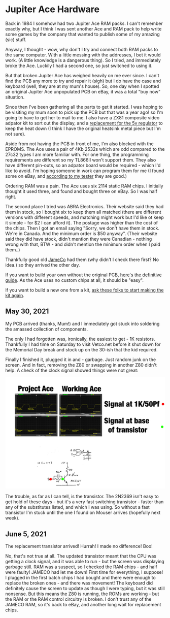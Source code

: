 # Jupiter Ace Hardware

Back in 1984 I somehow had two Jupiter Ace RAM packs. I can't remember exactly why, but I think I was sent another Ace and RAM pack to help write some games by the company that wanted to publish some of my amazing (sic) stuff.

Anyway, I thought - wow, why don't I try and connect both RAM packs to the same computer. With a little messing with the addresses, I bet it would work. (A little knowledge is a dangerous thing). So I tried, and immediately broke the Ace. Luckily I had a second one, so just switched to using it.

But that broken Jupiter Ace has weighed heavily on me ever since. I can't find the PCB any more to try and repair it (sigh) but I do have the case and keyboard (well, they are at my mum's house). So, one day when I spotted an original Jupiter Ace unpopulated PCB on eBay, it was a total "buy now" situation. 

Since then I've been gathering all the parts to get it started. I was hoping to be visiting my mum soon to pick up the PCB but that was a year ago! so I'm going to have to get her to mail to me. I also have a ZX81 composite video adpator kit to sort out the display, and a [replacement for the 5v regulator](https://www.tindie.com/products/ddebeer/5v-1a-switch-mode-voltage-regulator/) to keep the heat down (I think I have the original heatsink metal piece but I'm not sure).

Aside from not having the PCB in front of me, I'm also blocked with the EPROMS. The Ace uses a pair of 4Kb 2532s which are odd compared to the 27c32 types I am more familiar with. For one thing, the programming requirements are different so my TL866II won't support them. They also have different pin-outs, so an adpator board would be required - which I'd like to avoid. I'm hoping someone in work can program them for me (I found some on eBay, and [according to my tester](https://store.backbit.io/product/chip-tester/) they are good.)

Ordering RAM was a pain. The Ace uses six 2114 static RAM chips. I initially thought it used three, and found and bought three on eBay. So I was half right.

The second place I tried was ABRA Electronics. Their website said they had them in stock, so I bought six to keep them all matched (there are different versions with different speeds, and matching might work but I'd like ot keep it simple - for $2 I can afford it). The postage was higher than the cost of the chips. Then I got an email saying "Sorry, we don't have them in stock. We're in Canada. And the minimum order is $50 anyway". (Their website said they did have stock, didn't mention they were Canadian - nothing wrong with that, BTW - and didn't mention the minimum order when I paid them..)

Thankfully good old [JameCo](https://www.jameco.com) had them (why didn't I check there first? No idea.) so they arrived the other day.

If you want to build your own without the original PCB, [here's the definitive guide](http://jupiter-ace.co.uk/hardware_diy_ace.html). As the Ace uses no custom chips at all, it should be "easy". 

If you want to build a new one from a kit, [ask these folks to start making the kit again](https://www.thefuturewas8bit.com/minstrel4th.html).

## May 30, 2021

My PCB arrived (thanks, Mum!) and I immediately got stuck into soldering the amassed collection of components. 

The only I had forgotten was, ironically, the easiest to get - 1K resistors. Thankfully I had time on Saturday to visit Vetco.net before it shut down for the Memorial Day break and stock up on the 30-ish that the kid required.

Finally I finished it, plugged it in and - garbage. Just random junk on the screen. And in fact, removing the Z80 or swapping in another Z80 didn't help. A check of the clock signal showed things were not great:

![](../images/ace-clock.png)

The trouble, as far as I can tell, is the transistor. The 2N2369 isn't easy to get hold of these days - but it's a very fast switching transistor - faster than any of the substitutes listed, and which I was using. So without a fast transistor I'm stuck until the one I found on Mouser arrives (hopefully next week).


## June 5, 2021

The replacement transistor arrived! Hurrah! I made no difference! Boo!

No, that's not true at all. The updated transistor meant that the CPU was getting a clock signal, and it was able to run - but the screen was displaying garbage still. RAM was a suspect, so I checked the RAM chips - and half were faulty! JAMECO had let me down! First time for everything, I suppose! I plugged in the first batch chips I had bought and there were enough to replace the broken ones - and there was movement! The keyboard did definitely cause the screen to update as though I were typing, but it was still nonsense. But this means the Z80 is running, the ROMs are working - but the RAM or the RAM control circuitry is broken. I don't trust any of the JAMECO RAM, so it's back to eBay, and another long wait for replacement chips.
